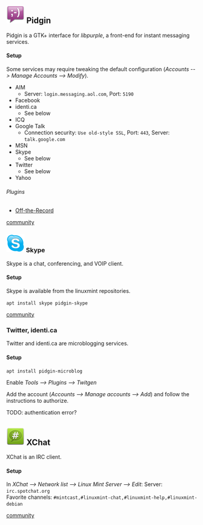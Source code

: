 ## ![Pidgin][img-pidgin] Pidgin ##

Pidgin is a GTK+ interface for _libpurple_, a front-end for instant messaging services.  

#### Setup ####

Some services may require tweaking the default configuration (_Accounts --> Manage Accounts --> Modify_).

* AIM
    * Server: `login.messaging.aol.com`,  Port: `5190`
* Facebook
* identi.ca
    * See below
* ICQ
* Google Talk
    * Connection security: `Use old-style SSL`,  Port: `443`,  Server: `talk.google.com`
* MSN
* Skype
    * See below
* Twitter
    * See below
* Yahoo

###### Plugins ######

* [Off-the-Record][plugin-otr]

[community][community-pidgin]

### ![Skype][img-skype] Skype <a id="skype" /> ###

Skype is a chat, conferencing, and VOIP client.

#### Setup ####

Skype is available from the linuxmint repositories.

`apt install skype pidgin-skype`

[community][community-skype]

### Twitter, identi.ca ###

Twitter and identi.ca are microblogging services.

#### Setup ####

`apt install pidgin-microblog`

Enable _Tools --> Plugins --> Twitgen_

Add the account (_Accounts --> Manage accounts --> Add_) and follow the instructions to authorize.  

TODO: authentication error?

## ![XChat][img-xchat] XChat ##

XChat is an IRC client.

#### Setup ####

In _XChat --> Network list --> Linux Mint Server --> Edit_:
Server: `irc.spotchat.org`  
Favorite channels: `#mintcast,#linuxmint-chat,#linuxmint-help,#linuxmint-debian`

[community][community-xchat]

[community-xchat]: http://community.linuxmint.com/software/view/xchat
[community-pidgin]: http://community.linuxmint.com/software/view/pidgin
[community-skype]: http://community.linuxmint.com/software/view/skype

[plugin-otr]: http://www.cypherpunks.ca/otr/debian-install/otr-setup.html

[img-pidgin]: pidgin.png "Pidgin"
[img-skype]: skype.png "Skype"
[img-xchat]: xchat.png "XChat"